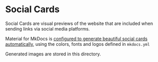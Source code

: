 # Social Cards

Social Cards are visual previews of the website that are included when sending links via social media platforms.

Material for MkDocs is [configured to generate beautiful social cards automatically](https://squidfunk.github.io/mkdocs-material/setup/setting-up-social-cards/), using the colors, fonts and logos defined in `mkdocs.yml`

Generated images are stored in this directory.
